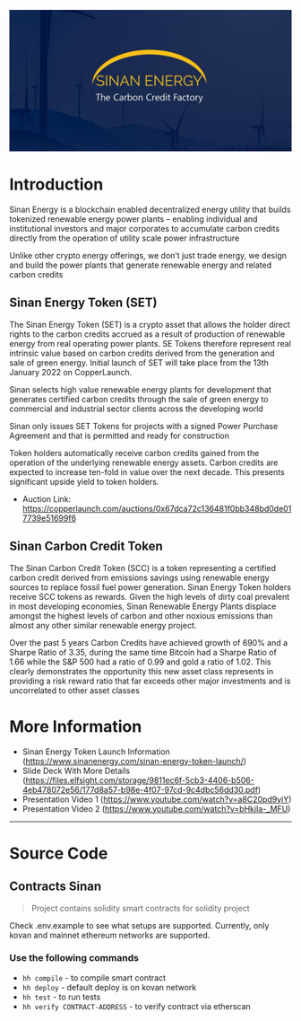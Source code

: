 ![Img-Banner](docs/banner.png)

# Introduction 
Sinan Energy is a blockchain enabled decentralized energy utility that builds tokenized renewable energy power plants – enabling individual and institutional investors and major corporates to accumulate carbon credits directly from the operation of utility scale power infrastructure

Unlike other crypto energy offerings, we don’t just trade energy, we design and build the power plants that generate renewable energy and related carbon credits

## Sinan Energy Token (SET)
The Sinan Energy Token (SET) is a crypto asset  that allows the holder direct rights to the carbon credits accrued as a result of production of renewable energy from real operating power plants. SE Tokens therefore represent real intrinsic value based on carbon credits derived from the generation and sale of green energy. Initial launch of SET will take place from the 13th January 2022 on CopperLaunch. 

Sinan selects high value renewable energy plants for development that generates certified carbon credits through the sale of green energy to commercial and industrial sector clients across the developing world

Sinan only issues SET Tokens for projects with a signed Power Purchase Agreement and that is permitted and ready for construction

Token holders automatically receive carbon credits gained from the operation of the underlying renewable energy assets. Carbon credits are expected to increase ten-fold in value over the next decade. This presents significant upside yield to token holders.

- Auction Link: https://copperlaunch.com/auctions/0x67dca72c136481f0bb348bd0de017739e51699f6

## Sinan Carbon Credit Token

The Sinan Carbon Credit Token (SCC) is a token representing a certified carbon credit derived from emissions savings using renewable energy sources to replace fossil fuel power generation. Sinan Energy Token holders receive SCC tokens as rewards. Given the high levels of dirty coal prevalent in most developing economies, Sinan Renewable Energy Plants displace amongst the highest levels of carbon and other noxious emissions than almost any other similar renewable energy project.


Over the past 5 years Carbon Credits have achieved growth of 690% and a Sharpe Ratio of 3.35, during the same time Bitcoin had a Sharpe Ratio of 1.66 while the S&P 500 had a ratio of 0.99 and gold a ratio of 1.02. This clearly demonstrates the opportunity this new asset class represents in providing a risk reward ratio that far exceeds other major investments and is uncorrelated to other asset classes

# More Information

- Sinan Energy Token Launch Information (https://www.sinanenergy.com/sinan-energy-token-launch/)
- Slide Deck With More Details (https://files.elfsight.com/storage/9811ec6f-5cb3-4406-b506-4eb478072e56/177d8a57-b98e-4f07-97cd-9c4dbc56dd30.pdf)
- Presentation Video 1 (https://www.youtube.com/watch?v=a8C20pd9yiY)
- Presentation Video 2 (https://www.youtube.com/watch?v=bHkjIa-_MFU)

---


# Source Code
## Contracts Sinan
> Project contains solidity smart contracts for solidity project

Check .env.example to see what setups are supported.
Currently, only kovan and mainnet ethereum networks are supported.

### Use the following commands
- <code>hh compile</code> - to compile smart contract
- <code>hh deploy</code> - default deploy is on kovan network
- <code>hh test</code> - to run tests
- <code>hh verify CONTRACT-ADDRESS</code> - to verify contract via etherscan
